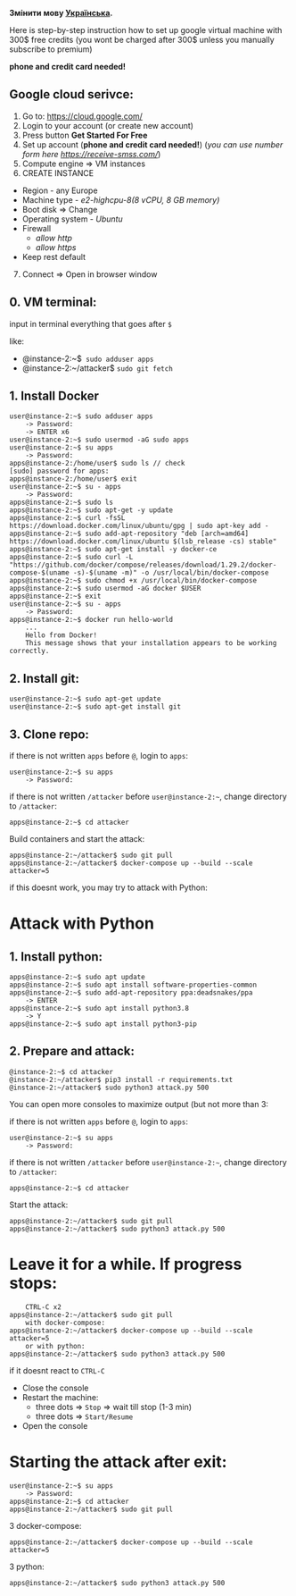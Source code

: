 **Змінити мову [Українська](README.md).**

Here is step-by-step instruction how to set up google virtual machine with 300$ free credits (you wont be charged after 300$ unless you manually subscribe to premium)

**phone and credit card needed!**

## Google cloud serivce:
1. Go to: https://cloud.google.com/
2. Login to your account (or create new account)
3. Press button **Get Started For Free**
4. Set up account (**phone and credit card needed!**) (*you can use number form here https://receive-smss.com/*)
5. Compute engine => VM instances
6. CREATE INSTANCE
- Region - any Europe
- Machine type - *e2-highcpu-8(8 vCPU, 8 GB memory)*
- Boot disk => Change 
- Operating system - *Ubuntu*
- Firewall 
	- *allow http*
	- *allow https*
- Keep rest default

7. Connect => Open in browser window

## 0. VM terminal:
input in terminal everything that goes after `$`

like:
- @instance-2:~$` sudo adduser apps`
- @instance-2:~/attacker$ `sudo git fetch`


## 1. Install Docker
     

    user@instance-2:~$ sudo adduser apps
    	-> Password:
    	-> ENTER x6
    user@instance-2:~$ sudo usermod -aG sudo apps
    user@instance-2:~$ su apps
    	-> Password:
    apps@instance-2:/home/user$ sudo ls // check
    [sudo] password for apps:
    apps@instance-2:/home/user$ exit
    user@instance-2:~$ su - apps
    	-> Password:
    apps@instance-2:~$ sudo ls
    apps@instance-2:~$ sudo apt-get -y update
    apps@instance-2:~$ curl -fsSL https://download.docker.com/linux/ubuntu/gpg | sudo apt-key add -
    apps@instance-2:~$ sudo add-apt-repository "deb [arch=amd64] https://download.docker.com/linux/ubuntu $(lsb_release -cs) stable"
    apps@instance-2:~$ sudo apt-get install -y docker-ce
    apps@instance-2:~$ sudo curl -L "https://github.com/docker/compose/releases/download/1.29.2/docker-compose-$(uname -s)-$(uname -m)" -o /usr/local/bin/docker-compose
    apps@instance-2:~$ sudo chmod +x /usr/local/bin/docker-compose
    apps@instance-2:~$ sudo usermod -aG docker $USER
    apps@instance-2:~$ exit
    user@instance-2:~$ su - apps
    	-> Password:
    apps@instance-2:~$ docker run hello-world
    	...
    	Hello from Docker!
    	This message shows that your installation appears to be working correctly.

## 2. Install git:

    user@instance-2:~$ sudo apt-get update
    user@instance-2:~$ sudo apt-get install git
    
## 3. Clone repo:

if there is not written `apps` before  `@`, login to `apps`:

    user@instance-2:~$ su apps
    	-> Password: 
	
if there is not written `/attacker` before  `user@instance-2:~`, change directory to `/attacker`:

    apps@instance-2:~$ cd attacker
		

Build containers and start the attack:

    apps@instance-2:~/attacker$ sudo git pull
    apps@instance-2:~/attacker$ docker-compose up --build --scale attacker=5


if this doesnt work, you may try to attack with Python:


# Attack with Python
## 1. Install python:

    apps@instance-2:~$ sudo apt update
    apps@instance-2:~$ sudo apt install software-properties-common
    apps@instance-2:~$ sudo add-apt-repository ppa:deadsnakes/ppa
    	-> ENTER
    apps@instance-2:~$ sudo apt install python3.8
    	-> Y
    apps@instance-2:~$ sudo apt install python3-pip

## 2. Prepare and attack:

    @instance-2:~$ cd attacker
    @instance-2:~/attacker$ pip3 install -r requirements.txt
    @instance-2:~/attacker$ sudo python3 attack.py 500

You can open more consoles to maximize output (but not more than 3:

if there is not written `apps` before  `@`, login to `apps`:

    user@instance-2:~$ su apps
    	-> Password: 
	
if there is not written `/attacker` before  `user@instance-2:~`, change directory to `/attacker`:

    apps@instance-2:~$ cd attacker
				
Start the attack:

    apps@instance-2:~/attacker$ sudo git pull
    apps@instance-2:~/attacker$ sudo python3 attack.py 500
    

# Leave it for a while. If progress stops:

		СTRL-C x2
    apps@instance-2:~/attacker$ sudo git pull
    	with docker-compose:
    apps@instance-2:~/attacker$ docker-compose up --build --scale attacker=5
    	or with python:
    apps@instance-2:~/attacker$ sudo python3 attack.py 500
    
if it doesnt react to `CTRL-C`

- Close the console
- Restart the machine:
	- three dots => `Stop` => wait till stop (1-3 min)
	- three dots => `Start/Resume`
- Open the console

# Starting the attack after exit:

	user@instance-2:~$ su apps
    	-> Password: 
    apps@instance-2:~$ cd attacker
    apps@instance-2:~/attacker$ sudo git pull
	
З docker-compose:

    apps@instance-2:~/attacker$ docker-compose up --build --scale attacker=5
	
З python:

    apps@instance-2:~/attacker$ sudo python3 attack.py 500
	
